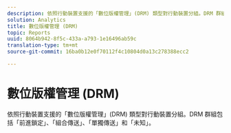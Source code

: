 ```yaml
---
description: 依照行動裝置支援的「數位版權管理」(DRM) 類型對行動裝置分組。DRM 群組包括「前進鎖定」、「組合傳送」、「單獨傳送」和「未知」。
solution: Analytics
title: 數位版權管理 (DRM)
topic: Reports
uuid: 8064b942-8f5c-433a-a793-1e16496ab59c
translation-type: tm+mt
source-git-commit: 16ba0b12e0f70112f4c10804d0a13c278388ecc2

---
```



# 數位版權管理 (DRM)

依照行動裝置支援的「數位版權管理」(DRM) 類型對行動裝置分組。DRM 群組包括「前進鎖定」、「組合傳送」、「單獨傳送」和「未知」。

